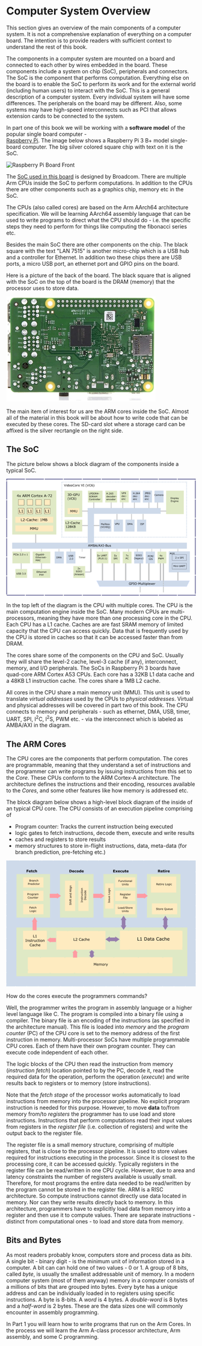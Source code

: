 # Computer System Overview

This section gives an overview of the main components of a computer system. It is not a comprehensive explanation of everything on a computer board. The intention is to provide readers with sufficient context to understand the rest of this book.

The components in a computer system are mounted on a board and connected to each other by wires embedded in the board. These components include a system on chip (SoC), peripherals and connectors. The SoC is the component that performs computation. Everything else on the board is to enable the SoC to perform its work and for the external world (including human users) to interact with the SoC. This is a general description of a computer system. Every individual system will have some differences. The peripherals on the board may be different. Also, some systems may have high-speed interconnects such as PCI that allows extension cards to be connected to the system.

In part one of this book we will be working with a **software model** of the popular single board computer -  
[Raspberry Pi](https://www.raspberrypi.org/). The image below shows a Raspberry Pi 3 B+ model single-board computer. The big silver colored square chip with text on it is the SoC.

<!--
![Raspberry Pi Board](https://upload.wikimedia.org/wikipedia/commons/9/90/Front_of_Raspberry_Pi.jpg)
-->
![Raspberry Pi Board Front](https://upload.wikimedia.org/wikipedia/commons/b/b8/Raspberry_Pi_3_B%2B_%2839906370335%29.png)

<!-- Write your comments here -->

The [SoC used in this board](https://www.raspberrypi.com/documentation/computers/processors.html) is designed by Broadcom. There are multiple Arm CPUs inside the SoC to perform computations. In addition to the CPUs there are other components such as a graphics chip, memory etc in the SoC.

The CPUs (also called cores) are based on the Arm AArch64 architecture specification. We will be learning AArch64 assembly language that can be used to write programs to direct what the CPU should do - i.e. the specific steps they need to perform for things like computing the fibonacci series etc.

Besides the main SoC there are other components on the chip. The black square with the text "LAN 7515" is another micro-chip which is a USB hub and a controller for Ethernet. In addition two these chips there are USB ports, a micro USB port, an ethernet port and GPIO pins on the board.

Here is a picture of the back of the board. The black square that is aligned with the SoC on the top of the board is the DRAM (memory) that the processor uses to store data. 

![RPi Back](./images/RPi_3B_back.jpg)

The main item of interest for us are the ARM cores inside the SoC. Almost all of the material in this book will be about how to write code that can be executed by these cores. The SD-card slot where a storage card can be affixed is the silver recrtangle on the right side.

<!--
## The System On a Chip

![Twirling](images/animated-twirl-twirl.gif "Twirling")
-->

## The SoC

The picture below shows a block diagram of the components inside a typical SoC. 

![SoC block diagram](./images/rpi_soc.png)

In the top left of the diagram is the CPU with multiple cores. The CPU is the main computation engine inside the SoC. Many modern CPUs are multi-processors, meaning they have more than one processing core in the CPU. Each CPU has a L1 cache. Caches are are fast SRAM memory of limited capacity that the CPU can access quickly. Data that is frequently used by the CPU is stored in caches so that it can be accessed faster than from DRAM.

The cores share some of the components on the CPU and SoC. Usually they will share the level-2 cache, level-3 cache (if any), interconnect, memory, and I/O peripherals. The SoCs in Raspberry Pi 3 boards have quad-core ARM Cortex A53 CPUs. Each core has a 32KB L1 data cache and a 48KB L1 instruction cache. The cores share a 1MB L2 cache.

All cores in the CPU share a main memory unit (MMU). This unit is used to translate *virtual addresses* used by the CPUs to *physical addresses*. Virtual and physical addresses will be covered in part two of this book. The CPU connects to memory and peripherals - such as ethernet, DMA, USB, timer, UART, SPI, I<sup>2</sup>C,  I<sup>2</sup>S, PWM etc. - via the interconnect which is labeled as AMBA/AXI in the diagram.


## The ARM Cores

The CPU cores are the components that perform computation. The cores are programmable, meaning that they understand a set of instructions and the programmer can write programs by issuing instructions from this set to the *Core*. These CPUs conform to the ARM Cortex-A architecture. The architecture defines the instructions and their encoding, resources available to the *Cores*, and some other features like how memory is addressed etc.

The block diagram below shows a high-level block diagram of the inside of an typical CPU core. The CPU consists of an execution pipeline comprising of 
- Program counter: Tracks the current instruction being executed
- logic gates to fetch instructions, decode them, execute and write results
- caches and registers to store results
- memory structures to store in-flight instructions, data, meta-data (for branch prediction, pre-fetching etc.)

![SoC block diagram](./images/cpu_pipe.png)

How do the cores execute the programmers commands? 

Well, the programmer writes the program in assembly language or a higher level language like C. The program is compiled into a binary file using a compiler. The binary file is an encoding of the instructions (as specified in the architecture manual). This file is loaded into *memory* and the *program counter* (PC) of the CPU core is set to the memory address of the first instruction in memory. Multi-processor SoCs have multiple programmable CPU cores. Each of them have their own program counter. They can execute code independent of each other.

The logic blocks of the CPU then read the instruction from memory (*instruction fetch*) location pointed to by the PC, decode it, read the required data for the operation, perform the operation (*execute*) and write results back to registers or to memory (store instructions).

Note that the *fetch stage* of the processor works automatically to load instructions from memory into the processor pipeline. No explicit program instruction is needed for this purpose. However, to move **data** to/from memory from/to *registers* the programmer has to use load and store instructions. Instructions that perform computations read their input values from registers in the *register file* (i.e. collection of registers) and write the output back to the register file. 

The register file is a small memory structure, comprising of multiple registers, that is close to the processor pipeline. It is used to store values required for instructions executing in the processor. Since it is closest to the processing core, it can be accessed quickly. Typically registers in the register file can be read/written in one CPU cycle. However, due to area and latency constraints the number of registers available is usually small. Therefore, for most programs the entire data needed to be read/written by the program cannot be stored in the register file. ARM is a RISC architecture. So compute instructions cannot directly use data located in memory. Nor can they write results directly back to memory. In this architecture, programmers have to explicitly load data from memory into a register and then use it to compute values. There are separate instructions - distinct from computational ones - to load and store data from memory.

## Bits and Bytes

As most readers probably know, computers store and process data as *bits*. A single bit - binary digit - is the minimum unit of information stored in a computer. A bit can can hold one of two values - 0 or 1. A group of 8 bits, called *byte*, is usually the smallest addressable unit of memory. In a modern computer system (most of them anyway) memory in a computer consists of a millions of bits that are grouped into bytes. Every byte has a unique address and can be individually loaded in to registers using specific instructions. A byte is 8-bits. A *word* is 4 bytes. A *double-word* is 8 bytes and a *half-word* is 2 bytes. These are the data sizes one will commonly encounter in assembly programming.

In Part 1 you will learn how to write programs that run on the Arm Cores. In the process we will learn the Arm A-class processor architecture, Arm assembly, and some C programming.
